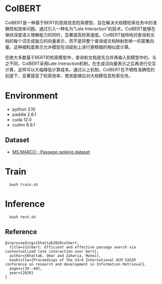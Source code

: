 # ColBERT

ColBERT是一种基于BERT的高效信息检索模型，旨在解决大规模检索任务中的准确性和效率问题。通过引入一种名为“Late Interaction”的技术，ColBERT能够在保持深度语义理解能力的同时，显著提高检索速度。ColBERT独特地对查询和文档的每个词生成独立的向量表示，而不是将整个查询或文档映射到单一的密集向量。这种细粒度表示允许模型在词级别上进行更精细的相似度计算。

在绝大多数基于BERT的检索模型中，查询和文档是先合并再输入到模型中的。与之不同，ColBERT采用Late Interaction机制，在生成词向量表示之后再进行交互计算，这样可以大幅降低计算成本。通过以上机制，ColBERT在不牺牲准确性的前提下，显著提高了检索效率，使其能够应对大规模信息检索任务。


# Environment
- python 3.10
- paddle 2.6.1
- cuda 12.0
- cudnn 8.9.1

## Dataset 
- [MS MARCO - Passage ranking dataset](https://microsoft.github.io/msmarco/Datasets#passage-ranking-dataset)

# Train

```
  bash train.sh
```

# Inference
```
  bash test.sh
```

## Reference 
```
@inproceedings{khattab2020colbert,
  title={Colbert: Efficient and effective passage search via contextualized late interaction over bert},
  author={Khattab, Omar and Zaharia, Matei},
  booktitle={Proceedings of the 43rd International ACM SIGIR conference on research and development in Information Retrieval},
  pages={39--48},
  year={2020}
}
```